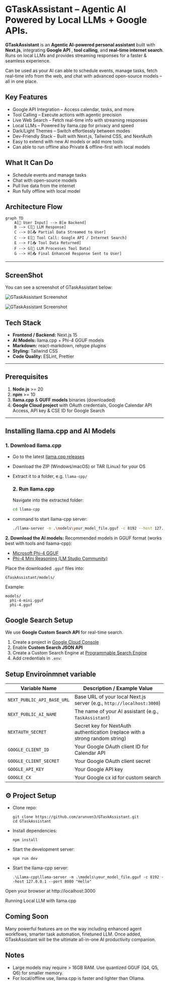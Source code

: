# **GTaskAssistant** – Agentic AI Powered by Local LLMs + Google APIs.

**GTaskAssistant** is an **Agentic AI-powered personal assistant** built with **Next.js**, integrating **Google API** , **tool calling**, and **real-time internet search**. Runs on local LLMs and provides streaming responses for a faster & seamless experience.

Can be used as your AI can able to schedule events, manage tasks, fetch real-time info from the web, and chat with advanced open-source models – all in one place.

## Key Features

- Google API Integration – Access calendar, tasks, and more
- Tool Calling – Execute actions with agentic precision
- Live Web Search – Fetch real-time info with streaming responses
- Local LLMs – Powered by llama.cpp for privacy and speed
- Dark/Light Themes – Switch effortlessly between modes
- Dev-Friendly Stack – Built with Next.js, Tailwind CSS, and NextAuth
- Easy to extend with new AI models or add more tools
- Can able to run offline also Private & offline-first with local models

## What It Can Do

- Schedule events and manage tasks
- Chat with open-source models
- Pull live data from the internet
- Run fully offline with local model

## Architecture Flow

```mermaid
graph TD
    A[👤 User Input] --> B[⚙️ Backend]
    B --> C[🧠 LLM Response]
    C --> D[📤 Partial Data Streamed to User]
    C --> E[🔧 Tool Call: Google API / Internet Search]
    E --> F[📥 Tool Data Returned]
    F --> G[🧠 LLM Processes Tool Data]
    G --> H[📤 Final Enhanced Response Sent to User]
```

---

## ScreenShot

You can see a screenshot of GTaskAssistant below:

![GTaskAssistant Screenshot](./public/Screenshot-1.png)

![GTaskAssistant Screenshot](./public/Screenshot-2.png)

## Tech Stack

- **Frontend / Backend:** Next.js 15
- **AI Models:** llama.cpp + Phi-4 GGUF models
- **Markdown:** react-markdown, rehype plugins
- **Styling:** Tailwind CSS
- **Code Quality:** ESLint, Prettier

---

## Prerequisites

1. **Node.js** >= 20
2. **npm** >= 10
3. **llama.cpp** & **GUFF models** binaries (downloaded)
4. **Google Cloud project** with OAuth credentials, Google Calendar API Access, API key & CSE ID for Google Search

---

## Installing llama.cpp and AI Models

### 1. Download llama.cpp

- Go to the latest [llama.cpp releases](https://github.com/ggml-org/llama.cpp/releases)
- Download the ZIP (Windows/macOS) or TAR (Linux) for your OS
- Extract it to a folder, e.g. `llama-cpp/`

  ### 2. Run llama.cpp

  Navigate into the extracted folder:

  ```bash
  cd llama-cpp
  ```

- command to start llama-cpp server:
  ```bash
  ./llama-server -m .\models\your_model_file.gguf -c 8192 --host 127.0.0.1 --port 8080 "Hello"
  ```

**2. Download the AI models:**
Recommended models in GGUF format (works best with tools and llaama-cpp):

- [Microsoft Phi-4 GGUF](https://huggingface.co/microsoft/phi-4-gguf)
- [Phi-4 Mini Reasoning (LM Studio Community)](https://huggingface.co/lmstudio-community/Phi-4-mini-reasoning-GGUF)

Place the downloaded `.gguf` files into:

```
GTaskAssistant/models/
```

Example:

```
models/
  phi-4-mini.gguf
  phi-4.gguf
```

## Google Search Setup

We use **Google Custom Search API** for real-time search.

1. Create a project in [Google Cloud Console](https://console.cloud.google.com/)
2. Enable **Custom Search JSON API**
3. Create a Custom Search Engine at [Programmable Search Engine](https://programmablesearchengine.google.com/)
4. Add credentials in `.env`:

## Setup Enviroinmnet variable

| **Variable Name**          | **Description / Example Value**                                              |
| -------------------------- | ---------------------------------------------------------------------------- |
| `NEXT_PUBLIC_API_BASE_URL` | Base URL of your local Next.js server (e.g., `http://localhost:3000`)        |
| `NEXT_PUBLIC_AI_NAME`      | The name of your AI assistant (e.g., `TaskAssistant`)                        |
| `NEXTAUTH_SECRET`          | Secret key for NextAuth authentication (replace with a strong random string) |
| `GOOGLE_CLIENT_ID`         | Your Google OAuth client ID for Calendar API                                 |
| `GOOGLE_CLIENT_SECRET`     | Your Google OAuth client secret                                              |
| `GOOGLE_API_KEY`           | Your Google API key                                                          |
| `GOOGLE_CX`                | Your Google cx id for custom search                                          |

## ⚙️ Project Setup

- Clone repo:
  ```
  git clone https://github.com/arunven3/GTaskAssistant.git
  cd GTaskAssistant
  ```
- Install dependencies:
  ```
  npm install
  ```
- Start the development server:
  ```
  npm run dev
  ```
- Start the llama-cpp server:
  ```
  .\Llama-cpp\llama-server -m .\models\your_model_file.gguf -c 8192 --host 127.0.0.1 --port 8080 "Hello"
  ```

Open your browser at http://localhost:3000

Running Local LLM with llama.cpp

## Coming Soon

Many powerful features are on the way including enhanced agent workflows, smarter task automation, finetuned LLM. Once added, GTaskAssistant will be the ultimate all-in-one AI productivity companion.

## Notes

- Large models may require > 16GB RAM. Use quantized GGUF (Q4, Q5, Q6) for smaller memory.
- For local/offline use, llama.cpp is faster and lighter than Ollama.
